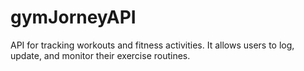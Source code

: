 # gymJorneyAPI
API for tracking workouts and fitness activities. It allows users to log, update, and monitor their exercise routines.
